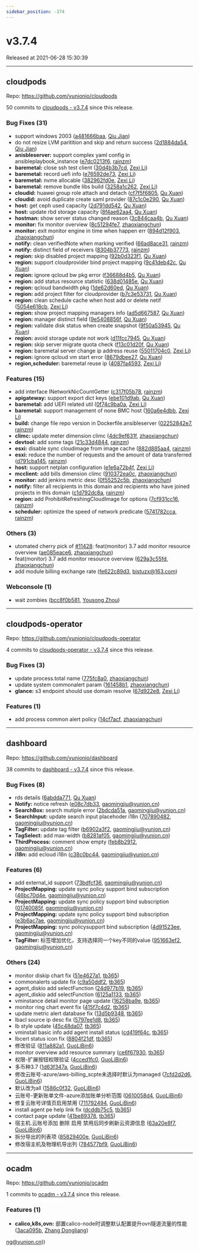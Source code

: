 ```yaml
---
sidebar_position: -374
---
```


# v3.7.4

Released at 2021-06-28 15:30:39

-----

## cloudpods

Repo: https://github.com/yunionio/cloudpods

50 commits to [cloudpods - v3.7.4](https://github.com/yunionio/cloudpods/compare/v3.7.3...v3.7.4) since this release.

### Bug Fixes (31)
- support windows 2003 ([a481666baa](https://github.com/yunionio/cloudpods/commit/a481666baa42db7c73e82bc1fe94ffc026109fa0), [Qiu Jian](mailto:qiujian@yunionyun.com))
- do not resize LVM paritition and skip and return success ([2d1884da54](https://github.com/yunionio/cloudpods/commit/2d1884da546a6f3c52234b392e25ec3f2428e7ae), [Qiu Jian](mailto:qiujian@yunionyun.com))
- **anisbleserver:** support complex yaml config in ansibleplaybook_instance ([e7dc0213f6](https://github.com/yunionio/cloudpods/commit/e7dc0213f64ffdd774002f80e9d30d97cb58e4e6), [rainzm](mailto:mjoycarry@gmail.com))
- **baremetal:** close ssh test client ([30d4b3b7cd](https://github.com/yunionio/cloudpods/commit/30d4b3b7cd3145d950a3b21a42f602a221a803ab), [Zexi Li](mailto:zexi.li@qq.com))
- **baremetal:** record uefi info ([e76592de73](https://github.com/yunionio/cloudpods/commit/e76592de73e87e9f561a3245ea8195f265723272), [Zexi Li](mailto:zexi.li@qq.com))
- **baremetal:** nvme allocable ([382962fd0e](https://github.com/yunionio/cloudpods/commit/382962fd0ebb685ad8733e5c282215ff4bc96fb6), [Zexi Li](mailto:zexi.li@qq.com))
- **baremetal:** remove bundle libs build ([3258a1c262](https://github.com/yunionio/cloudpods/commit/3258a1c262b586067bf66179934ee160a64d079c), [Zexi Li](mailto:zexi.li@qq.com))
- **cloudid:** huawei group role attach and detach ([cf7f5f6805](https://github.com/yunionio/cloudpods/commit/cf7f5f6805d6571ab5c1bedac8842907c131f9ba), [Qu Xuan](mailto:quxuan@yunionyun.com))
- **cloudid:** avoid duplicate create saml provider ([87c1c0e290](https://github.com/yunionio/cloudpods/commit/87c1c0e2904e0be1e552b80e0a1c30745525e458), [Qu Xuan](mailto:quxuan@yunionyun.com))
- **host:** get ceph used capacity ([2d791dd542](https://github.com/yunionio/cloudpods/commit/2d791dd542a8655ba8642ca3e4515878ca6d013d), [Qu Xuan](mailto:quxuan@yunionyun.com))
- **host:** update rbd storage capacity ([8f4ae62aa4](https://github.com/yunionio/cloudpods/commit/8f4ae62aa4f06da9072bbd42bc0a4588503b8e4f), [Qu Xuan](mailto:quxuan@yunionyun.com))
- **hostman:** show server status changed reason ([3c844caa4b](https://github.com/yunionio/cloudpods/commit/3c844caa4bd6c95abbddbd3dabfcddf5a06b3ade), [Qu Xuan](mailto:quxuan@yunionyun.com))
- **monitor:** fix monitor overview ([8c51294fe7](https://github.com/yunionio/cloudpods/commit/8c51294fe7b14efd20bf14147579b63c362a1b02), [zhaoxiangchun](mailto:1422928955@qq.com))
- **monitor:** exit monitor engine in time when happen err ([894d12f903](https://github.com/yunionio/cloudpods/commit/894d12f903a40ce96d05d4bf8f3beca7efa5f635), [zhaoxiangchun](mailto:1422928955@qq.com))
- **notify:** clean verifiedNote when marking verified ([66ad8ace31](https://github.com/yunionio/cloudpods/commit/66ad8ace31fbb28ead01cfda6163565e0ddbed4d), [rainzm](mailto:mjoycarry@gmail.com))
- **notify:** distinct field of receivers ([8304b37773](https://github.com/yunionio/cloudpods/commit/8304b3777367cfc4189029654f5bedbbbe460dae), [rainzm](mailto:mjoycarry@gmail.com))
- **region:** skip disabled project mapping ([92b0d323f1](https://github.com/yunionio/cloudpods/commit/92b0d323f1fcb68bb3d1492a0c7e9fe168457601), [Qu Xuan](mailto:quxuan@yunionyun.com))
- **region:** support cloudprovider bind project mapping ([9c41deb42c](https://github.com/yunionio/cloudpods/commit/9c41deb42c3aa46005041e7d463e3b18f9e65478), [Qu Xuan](mailto:quxuan@yunionyun.com))
- **region:** ignore qcloud bw pkg error ([f36688d4b5](https://github.com/yunionio/cloudpods/commit/f36688d4b54dbc0652d85b4255fb2bb9e1fb1b95), [Qu Xuan](mailto:quxuan@yunionyun.com))
- **region:** add status resource statistic ([638d01485e](https://github.com/yunionio/cloudpods/commit/638d01485e8ad66a7964242c5d759422d22bed9c), [Qu Xuan](mailto:quxuan@yunionyun.com))
- **region:** qcloud bandwidth pkg ([1de62d60ed](https://github.com/yunionio/cloudpods/commit/1de62d60ed84847c9f9ec602318ea48c15ea7414), [Qu Xuan](mailto:quxuan@yunionyun.com))
- **region:** add project filter for cloudprovider ([b7c3e53731](https://github.com/yunionio/cloudpods/commit/b7c3e53731edb0d63402c5dc3f85b38589a282c2), [Qu Xuan](mailto:quxuan@yunionyun.com))
- **region:** clean schedule cache when host add or delete netif ([5054e618cb](https://github.com/yunionio/cloudpods/commit/5054e618cb57f30e0cb7fc14e28c68f3ffc2647c), [Zexi Li](mailto:zexi.li@qq.com))
- **region:** show project mapping managers info ([ad5d667587](https://github.com/yunionio/cloudpods/commit/ad5d667587af847e960ef885625ed77be5d0305b), [Qu Xuan](mailto:quxuan@yunionyun.com))
- **region:** manager distinct field ([9e5408856f](https://github.com/yunionio/cloudpods/commit/9e5408856f08d4e613e8071d8cf4bcef35d2914b), [Qu Xuan](mailto:quxuan@yunionyun.com))
- **region:** validate disk status when create snapshot ([9f50a53945](https://github.com/yunionio/cloudpods/commit/9f50a539457bb520122e2038d66a017f4a85e531), [Qu Xuan](mailto:quxuan@yunionyun.com))
- **region:** avoid storage update not work ([d11fcc7945](https://github.com/yunionio/cloudpods/commit/d11fcc7945130f036699ded250a8765b9ff92bd1), [Qu Xuan](mailto:quxuan@yunionyun.com))
- **region:** skip server migrate quota check ([f13c01d20f](https://github.com/yunionio/cloudpods/commit/f13c01d20f37d9a87c43e10af2ed3702d5a3c41f), [Qu Xuan](mailto:quxuan@yunionyun.com))
- **region:** baremetal server change ip address reuse ([55011704c0](https://github.com/yunionio/cloudpods/commit/55011704c008bef56a5f7346bc329827e6a7a5b2), [Zexi Li](mailto:zexi.li@qq.com))
- **region:** ignore qcloud vm start error ([8679dbee27](https://github.com/yunionio/cloudpods/commit/8679dbee27ba2fd7ea5e80971052ca93ffacfc95), [Qu Xuan](mailto:quxuan@yunionyun.com))
- **region,scheduler:** baremetal reuse ip ([4087fa4593](https://github.com/yunionio/cloudpods/commit/4087fa4593ee54557b6b18900c37aa15af5ff823), [Zexi Li](mailto:zexi.li@qq.com))

### Features (15)
- add interface INetworkNicCountGetter ([c317f05b78](https://github.com/yunionio/cloudpods/commit/c317f05b78a9e36ea8f3652708c9764322e634a0), [rainzm](mailto:mjoycarry@gmail.com))
- **apigateway:** support export dict keys ([ebe101d9ab](https://github.com/yunionio/cloudpods/commit/ebe101d9ab9c7b5fe89c7a1e89da602e2bdf17a0), [Qu Xuan](mailto:quxuan@yunionyun.com))
- **baremetal:** add UEFI related util ([0f74c9ba0a](https://github.com/yunionio/cloudpods/commit/0f74c9ba0a83469acc4abb5a054d4a5fc5b55b71), [Zexi Li](mailto:zexi.li@qq.com))
- **baremetal:** support management of none BMC host ([160a6e4dbb](https://github.com/yunionio/cloudpods/commit/160a6e4dbb5b1a1a74ad0bfff68b3b8eb6b9f3be), [Zexi Li](mailto:zexi.li@qq.com))
- **build:** change file repo version in Dockerfile.ansibleserver ([02252842e7](https://github.com/yunionio/cloudpods/commit/02252842e7df5aed2883d5d1b6a17fb1935d863a), [rainzm](mailto:mjoycarry@gmail.com))
- **climc:** update meter dimension climc ([4dc9ef631f](https://github.com/yunionio/cloudpods/commit/4dc9ef631fca7663723a98b7e1f82161801ac590), [zhaoxiangchun](mailto:1422928955@qq.com))
- **devtool:** add some tags ([21c33d4844](https://github.com/yunionio/cloudpods/commit/21c33d484423a0eb7d4853c22c432dc257760d21), [rainzm](mailto:mjoycarry@gmail.com))
- **esxi:** disable sync cloudimage from image cache ([882d885aa4](https://github.com/yunionio/cloudpods/commit/882d885aa4dee705eda9d7a8ac8e36da3a55a36d), [rainzm](mailto:mjoycarry@gmail.com))
- **esxi:** reduce the number of requests and the amount of data transferred ([d791cba145](https://github.com/yunionio/cloudpods/commit/d791cba145b87d901f355d16543a511f505ec206), [rainzm](mailto:mjoycarry@gmail.com))
- **host:** support netplan configuration ([e1e6a72b4f](https://github.com/yunionio/cloudpods/commit/e1e6a72b4f6d082c5caf497a9650e9c95fce1b7d), [Zexi Li](mailto:zexi.li@qq.com))
- **mcclient:** add bills dimension climc ([910372ea0c](https://github.com/yunionio/cloudpods/commit/910372ea0ce4b603f9cbb6ce0101bff6c13a7c6d), [zhaoxiangchun](mailto:1422928955@qq.com))
- **monitor:** add jenkins metric desc ([0f55252c5b](https://github.com/yunionio/cloudpods/commit/0f55252c5bae31f96e497e25341feead43383e6a), [zhaoxiangchun](mailto:1422928955@qq.com))
- **notify:** filter all recipients in this domain and recipients who have joined projects in this domain ([c1d792dc8a](https://github.com/yunionio/cloudpods/commit/c1d792dc8a10a152e857df8e12dcb9da46921e69), [rainzm](mailto:mjoycarry@gmail.com))
- **region:** add ProhibitRefreshingCloudImage for options ([7cf931cc16](https://github.com/yunionio/cloudpods/commit/7cf931cc16f6fc6319a86bb652a42cc4138cb575), [rainzm](mailto:mjoycarry@gmail.com))
- **scheduler:** optimize the speed of network predicate ([5741782cca](https://github.com/yunionio/cloudpods/commit/5741782ccab34d7c9963a97a627707ea2b41fc0d), [rainzm](mailto:mjoycarry@gmail.com))

### Others (3)
- utomated cherry pick of [#11428](https://github.com/yunionio/cloudpods/issues/11428): feat(monitor) 3.7 add monitor resource overview ([ae085eace6](https://github.com/yunionio/cloudpods/commit/ae085eace6ac2d34812724ad0a2389e6546aba14), [zhaoxiangchun](mailto:1422928955@qq.com))
- feat(monitor) 3.7 add monitor resource overview ([629a3c55fd](https://github.com/yunionio/cloudpods/commit/629a3c55fd9fc9c0db54850976d297fff45b9757), [zhaoxiangchun](mailto:1422928955@qq.com))
- add module billing exchange rate ([fe622c89d3](https://github.com/yunionio/cloudpods/commit/fe622c89d3aa89f79fce9a469bbd1988f2d74e16), [bistuzx@163.com](mailto:bistuzx@163.com))

### Webconsole (1)
- wait zombies ([bcc8f0b581](https://github.com/yunionio/cloudpods/commit/bcc8f0b581b16e46fc0d517f23d46bf0e7d6b2d1), [Yousong Zhou](mailto:zhouyousong@yunionyun.com))

-----

## cloudpods-operator

Repo: https://github.com/yunionio/cloudpods-operator

4 commits to [cloudpods-operator - v3.7.4](https://github.com/yunionio/cloudpods-operator/compare/v3.7.3...v3.7.4) since this release.

### Bug Fixes (3)
- update process.total name ([775fc8a0](https://github.com/yunionio/cloudpods-operator/commit/775fc8a0bbecbd851ce730c711cdd488259c8b75), [zhaoxiangchun](mailto:1422928955@qq.com))
- update system commonalert param ([161458b1](https://github.com/yunionio/cloudpods-operator/commit/161458b1b5c81620f1790eb10a54f755edb69cbb), [zhaoxiangchun](mailto:1422928955@qq.com))
- **glance:** s3 endpoint should use domain resolve ([67d922e8](https://github.com/yunionio/cloudpods-operator/commit/67d922e8408bcd45643d4c6693b17800e67813d0), [Zexi Li](mailto:zexi.li@qq.com))

### Features (1)
- add process common alert policy ([14cf7acf](https://github.com/yunionio/cloudpods-operator/commit/14cf7acf1f383231739a6e2c7b33af6933d0eb22), [zhaoxiangchun](mailto:1422928955@qq.com))

-----

## dashboard

Repo: https://github.com/yunionio/dashboard

38 commits to [dashboard - v3.7.4](https://github.com/yunionio/dashboard/compare/v3.7.3...v3.7.4) since this release.

### Bug Fixes (8)
- rds details ([6abdda771](https://github.com/yunionio/dashboard/commit/6abdda771356adc0665b901b24749e204ee2a793), [Qu Xuan](mailto:quxuan@yunionyun.com))
- **Notify:** notice refresh ([e08c7db33](https://github.com/yunionio/dashboard/commit/e08c7db33cf300ccac31798e34848ce7880497fc), [gaomingjiu@yunion.cn](mailto:gaomingjiu@yunion.cn))
- **SearchBox:** search mutiple error ([2bdcda51a](https://github.com/yunionio/dashboard/commit/2bdcda51a9d601e1d2d189e76510c21d470759cf), [gaomingjiu@yunion.cn](mailto:gaomingjiu@yunion.cn))
- **SearchInput:** update search input placehoder i18n ([707890482](https://github.com/yunionio/dashboard/commit/7078904821e27948758315ed5f13c0791ba3403e), [gaomingjiu@yunion.cn](mailto:gaomingjiu@yunion.cn))
- **TagFilter:** update tag filter ([b6902a3f2](https://github.com/yunionio/dashboard/commit/b6902a3f277324883d2baa1ab199ebb924db004e), [gaomingjiu@yunion.cn](mailto:gaomingjiu@yunion.cn))
- **TagSelect:** add max-width ([b8281af05](https://github.com/yunionio/dashboard/commit/b8281af05dbb83c9c00e75363f00aeebaf66fe89), [gaomingjiu@yunion.cn](mailto:gaomingjiu@yunion.cn))
- **ThirdProcess:** comment show empty ([feb8b2912](https://github.com/yunionio/dashboard/commit/feb8b2912f57f0c106e72f281bee3697cdb2eaf9), [gaomingjiu@yunion.cn](mailto:gaomingjiu@yunion.cn))
- **i18n:** add ecloud i18n ([c38c0bc44](https://github.com/yunionio/dashboard/commit/c38c0bc4422db35954591d3b0071a2ce5823e1a9), [gaomingjiu@yunion.cn](mailto:gaomingjiu@yunion.cn))

### Features (6)
- add external_id support ([73bdfcf36](https://github.com/yunionio/dashboard/commit/73bdfcf36042d63afea75df3295d52e84c4856a6), [gaomingjiu@yunion.cn](mailto:gaomingjiu@yunion.cn))
- **ProjectMapping:** update sync policy support bind subscription ([46bc70d4e](https://github.com/yunionio/dashboard/commit/46bc70d4e88b4c9c29f01dba736fd6527dbff949), [gaomingjiu@yunion.cn](mailto:gaomingjiu@yunion.cn))
- **ProjectMapping:** update sync policy support bind subscription ([01740085f](https://github.com/yunionio/dashboard/commit/01740085f20a8ca044e94c369215d8266d059c17), [gaomingjiu@yunion.cn](mailto:gaomingjiu@yunion.cn))
- **ProjectMapping:** update sync policy support bind subscription ([e3b6ac7ae](https://github.com/yunionio/dashboard/commit/e3b6ac7ae0471105dedcf185f3856695f28eab3f), [gaomingjiu@yunion.cn](mailto:gaomingjiu@yunion.cn))
- **ProjectMapping:** sync policysupport bind subscription ([4d91523ee](https://github.com/yunionio/dashboard/commit/4d91523ee9c7b1e15e87b49d2187344f2a0271e3), [gaomingjiu@yunion.cn](mailto:gaomingjiu@yunion.cn))
- **TagFilter:** 标签增加优化，支持选择同一个key不同的value ([951663ef2](https://github.com/yunionio/dashboard/commit/951663ef2567660d305d7e912dd5257f1d506b33), [gaomingjiu@yunion.cn](mailto:gaomingjiu@yunion.cn))

### Others (24)
- monitor diskip chart fix ([51e4627a1](https://github.com/yunionio/dashboard/commit/51e4627a183d264b5118b4c7f4e58233106866d7), [tb365](mailto:tangbin@yunion.cn))
- commonalerts update fix ([c9a50ddf2](https://github.com/yunionio/dashboard/commit/c9a50ddf29d343afc6dcddceeb2bbfcea3664eef), [tb365](mailto:tangbin@yunion.cn))
- agent_diskio add selectFunction ([24d977b19](https://github.com/yunionio/dashboard/commit/24d977b19140873b72c65843c004913829e71b80), [tb365](mailto:tangbin@yunion.cn))
- agent_diskio add selectFunction ([6125a1133](https://github.com/yunionio/dashboard/commit/6125a1133cf1c52c0560f65e0a295f8f342504c7), [tb365](mailto:tangbin@yunion.cn))
- vminstance detail monitor page update ([16258ba9e](https://github.com/yunionio/dashboard/commit/16258ba9e32e6b5d5d9404e6203920c837fd0ecd), [tb365](mailto:tangbin@yunion.cn))
- monitor ring chart event fix ([415f7c4d2](https://github.com/yunionio/dashboard/commit/415f7c4d2cc185a95e312ae5ce883d34fed209ff), [tb365](mailto:tangbin@yunion.cn))
- update metric alert database fix ([13d5b9348](https://github.com/yunionio/dashboard/commit/13d5b93486959450822965a6df1c67a8e6ac2953), [tb365](mailto:tangbin@yunion.cn))
- lbacl source ip desc fix ([5797ee1d8](https://github.com/yunionio/dashboard/commit/5797ee1d8b73d7f42dcc52bcc51222fac4f9de0a), [tb365](mailto:tangbin@yunion.cn))
- lb style update ([45c48da07](https://github.com/yunionio/dashboard/commit/45c48da07f97ce45b267774925a4b4467a30dd39), [tb365](mailto:tangbin@yunion.cn))
- vminstall basic info add agent install status ([cd419f64c](https://github.com/yunionio/dashboard/commit/cd419f64cf7062cd2b60da4faf448e5eff5eb5e0), [tb365](mailto:tangbin@yunion.cn))
- lbcert status icon fix ([8804f21df](https://github.com/yunionio/dashboard/commit/8804f21dfe64fb71122bbf406790e335dab967d4), [tb365](mailto:tangbin@yunion.cn))
- 修改验证 ([811a882a1](https://github.com/yunionio/dashboard/commit/811a882a15cd98756d6bdffba79fdcd08abe874d), [GuoLiBin6](mailto:782518577@qq.com))
- monitor overview add resource summary ([ce6f67930](https://github.com/yunionio/dashboard/commit/ce6f67930e746cf13837b8af2f8575894e0ac6af), [tb365](mailto:tangbin@yunion.cn))
- 权限-扩展按钮权限验证 ([4cced1fc0](https://github.com/yunionio/dashboard/commit/4cced1fc0a2856868405c3e0cb0a90d94c07c205), [GuoLiBin6](mailto:782518577@qq.com))
- 多币种3.7 ([1d63f347a](https://github.com/yunionio/dashboard/commit/1d63f347adbf31ad536f2a677f9ccde2ad8217b1), [GuoLiBin6](mailto:782518577@qq.com))
- 修改云账号-azure/aws-billing_scpte未选择时默认为managed ([7cfd2d2d6](https://github.com/yunionio/dashboard/commit/7cfd2d2d62bd14352f4d6c144ffd7ccf345a5813), [GuoLiBin6](mailto:782518577@qq.com))
- 默认改为all ([1586c0f32](https://github.com/yunionio/dashboard/commit/1586c0f32d788810d261b0db60a907d23fce662e), [GuoLiBin6](mailto:782518577@qq.com))
- 云账号-更新账单文件-azure添加账单分析范围 ([0610058d4](https://github.com/yunionio/dashboard/commit/0610058d4cc24c7b291cc5a66f0bb646eeec8465), [GuoLiBin6](mailto:782518577@qq.com))
- 修复云账号详情页启用禁用 ([711792494](https://github.com/yunionio/dashboard/commit/711792494e2f18dfd4b0b636952da9bb6dbb345a), [GuoLiBin6](mailto:782518577@qq.com))
- install agent pe help link fix ([dcddb75c5](https://github.com/yunionio/dashboard/commit/dcddb75c57f7a11e3d0f43e177c940eea1e2c5bd), [tb365](mailto:tangbin@yunion.cn))
- contact page update ([41be89378](https://github.com/yunionio/dashboard/commit/41be89378caa16bcb48de7aa62f4b5ac210685f7), [tb365](mailto:tangbin@yunion.cn))
- 宿主机.云账号添加 删除 启用 禁用后同步刷新云资源信息 ([63a20e8f7](https://github.com/yunionio/dashboard/commit/63a20e8f79764cf04b4ea2eaccb1bb2ebebec92c), [GuoLiBin6](mailto:782518577@qq.com))
- 拆分导出的列表项 ([85829400e](https://github.com/yunionio/dashboard/commit/85829400efa0e036aa0c1860c79b2e292c2b6ad0), [GuoLiBin6](mailto:782518577@qq.com))
- 修改宿主机及物理机导出列 ([784577bf9](https://github.com/yunionio/dashboard/commit/784577bf922e134aeac715b7e477f56167321aac), [GuoLiBin6](mailto:782518577@qq.com))

-----

## ocadm

Repo: https://github.com/yunionio/ocadm

1 commits to [ocadm - v3.7.4](https://github.com/yunionio/ocadm/compare/v3.7.3...v3.7.4) since this release.

### Features (1)
- **calico,k8s,ovn:** 部置calico-node时调整默认配置提升ovn隧道流量的性能 ([3aca095b](https://github.com/yunionio/ocadm/commit/3aca095bfb61f42b94e64dc4dd92da6f74595822), [Zhang Dongliang](mailto:zhangdongliang@yunion.cn))

ng@yunion.cn))

[ocadm - v3.7.4]: https://github.com/yunionio/ocadm/compare/v3.7.3...v3.7.4


